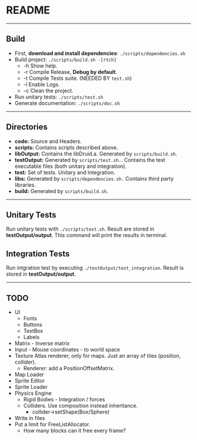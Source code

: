 # README

---

## Build

* First, **download and install dependencies**: `./scripts/dependencies.sh`
* Build project: `./scripts/build.sh -[rtch]`
  * -h Show help.
  * -r Compile Release, **Debug by default**.
  * -t Compile Tests suite. (NEEDED BY `test.sh`)
  * -l Enable Logs.
  * -c Clean the project.
* Run unitary tests: `./scripts/test.sh`
* Generate documentation: `./scripts/doc.sh`

---

## Directories

* **code:** Source and Headers.
* **scripts:** Contains scripts described above.
* **libOutput:** Contains the libDruid.a. Generated by `scripts/build.sh`.
* **testOutput:** Generated by `scripts/test.sh.`. Contains the test executable files (both unitary and integration).
* **test:** Set of tests. Unitary and Integration.
* **libs:** Generated by `scripts/dependencies.sh.` Contains third party libraries.
* **build:** Generated by `scripts/build.sh`.

---

## Unitary Tests

Run unitary tests with `./scripts/test.sh`. Result are stored in **testOutput/output**.
This command will print the results in terminal.

## Integration Tests

Run intgration test by executing `./testOutput/test_integration`. Result is stored in **testOutput/output**.

---

## TODO

* UI
  * Fonts
  * Buttons
  * TextBox
  * Labels
* Matrix - Inverse matrix
* Input - Mouse coordinates - to world space
* Texture Atlas renderer, only for maps. Just an array of tiles (position, collider).
  * Renderer: add a PositionOffsetMatrix.
* Map Loader
* Sprite Editor
* Sprite Loader
* Physics Engine
  * Rigid Bodies - Integration / forces
  * Colliders. Use composition instead inheritance.
    * collider->setShape(Box/Sphere)
* Write in files
* Put a limit for FreeListAllocator.
  * How many blocks can it free every frame?
